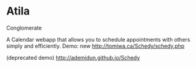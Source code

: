 
# Atila
Conglomerate

A Calendar webapp that allows you to schedule appointments with others simply and efficiently.
Demo:
new
http://tomiwa.ca/Schedy/schedy.php

(deprecated demo)
http://ademidun.github.io/Schedy

